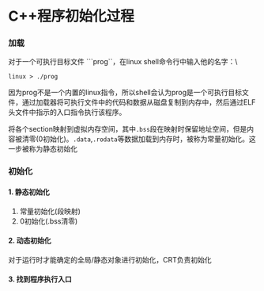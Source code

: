 # C++程序初始化过程

### 加载
对于一个可执行目标文件 ```prog``，在linux shell命令行中输入他的名字：\
```
linux > ./prog
```
因为prog不是一个内置的linux指令，所以shell会认为prog是一个可执行目标文件，通过加载器将可执行文件中的代码和数据从磁盘复制到内存中，然后通过ELF头文件中指示的入口指令执行该程序。

将各个section映射到虚拟内存空间，其中``.bss``段在映射时保留地址空间，但是内容被清零(0初始化)。``.data``,``.rodata``等数据加载到内存时，被称为常量初始化。这一步被称为静态初始化

### 初始化
#### 1. 静态初始化
1. 常量初始化(段映射)
2. 0初始化(.bss清零)
#### 2. 动态初始化
对于运行时才能确定的全局/静态对象进行初始化，CRT负责初始化

#### 3. 找到程序执行入口
